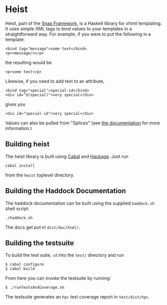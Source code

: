 # Heist

Heist, part of the [Snap Framework](http://www.snapframework.com/), is a 
Haskell library for xhtml templating. It uses simple XML tags to bind values
to your templates in a straightforward way. For example, if you were to put
the following in a template:

    <bind tag="message">some text</bind>
    <p><message/></p>

the resulting would be

    <p>some text</p>

Likewise, if you need to add text to an attribute,

    <bind tag="special">special-id</bind>
    <div id="$(special)">very special</div>

gives you

    <div id="special-id">very special</div>

Values can also be pulled from "Splices" (see 
[the documentation](http://snapframework.com/docs/tutorials/heist#heist-programming) 
for more information.)

## Building heist

The heist library is built using [Cabal](http://www.haskell.org/cabal/) and
[Hackage](http://hackage.haskell.org/packages/hackage.html). Just run

    cabal install

from the `heist` toplevel directory.


## Building the Haddock Documentation

The haddock documentation can be built using the supplied `haddock.sh` shell
script:

    ./haddock.sh

The docs get put in `dist/doc/html/`.


## Building the testsuite

To build the test suite, `cd` into the `test/` directory and run

    $ cabal configure
    $ cabal build

From here you can invoke the testsuite by running:

    $ ./runTestsAndCoverage.sh 

The testsuite generates an `hpc` test coverage report in `test/dist/hpc`.

